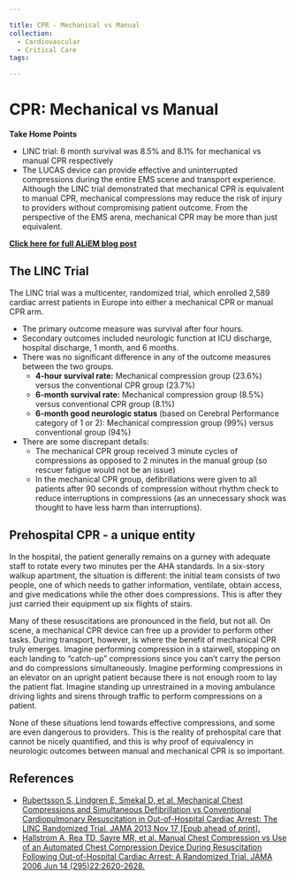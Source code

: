 ```yaml
---

title: CPR - Mechanical vs Manual
collection:
  - Cardiovascular
  - Critical Care
tags:

---
```


# CPR: Mechanical vs Manual

**Take Home Points**

-   LINC trial: 6 month survival was 8.5% and 8.1% for mechanical vs manual CPR respectively 
-   The LUCAS device can provide effective and uninterrupted compressions during the entire EMS scene and transport experience. Although the LINC trial demonstrated that mechanical CPR is equivalent to manual CPR, mechanical compressions may reduce the risk of injury to providers without compromising patient outcome. From the perspective of the EMS arena, mechanical CPR may be more than just equivalent.

**[Click here for full ALiEM blog post](http://academiclifeinem.com/mechanical-cpr-linc-trial/)**

## The LINC Trial

The LINC trial was a multicenter, randomized trial, which enrolled 2,589 cardiac arrest patients in Europe into either a mechanical CPR or manual CPR arm.

-   The primary outcome measure was survival after four hours.
-   Secondary outcomes included neurologic function at ICU discharge, hospital discharge, 1 month, and 6 months.
-   There was no significant difference in any of the outcome measures between the two groups.
    -   **4-hour survival rate:** Mechanical compression group (23.6%) versus the conventional CPR group (23.7%)
    -   **6-month survival rate:** Mechanical compression group (8.5%) versus conventional CPR group (8.1%)
    -   **6-month good neurologic status** (based on Cerebral Performance category of 1 or 2): Mechanical compression group (99%) versus conventional group (94%)
-   There are some discrepant details:
    -   The mechanical CPR group received 3 minute cycles of compressions as opposed to 2 minutes in the manual group (so rescuer fatigue would not be an issue)
    -   In the mechanical CPR group, defibrillations were given to all patients after 90 seconds of compression without rhythm check to reduce interruptions in compressions (as an unnecessary shock was thought to have less harm than interruptions).

## Prehospital CPR - a unique entity

In the hospital, the patient generally remains on a gurney with adequate staff to rotate every two minutes per the AHA standards. In a six-story walkup apartment, the situation is different: the initial team consists of two people, one of which needs to gather information, ventilate, obtain access, and give medications while the other does compressions. This is after they just carried their equipment up six flights of stairs. 

Many of these resuscitations are pronounced in the field, but not all. On scene, a mechanical CPR device can free up a provider to perform other tasks. During transport, however, is where the benefit of mechanical CPR truly emerges. Imagine performing compression in a stairwell, stopping on each landing to “catch-up” compressions since you can’t carry the person and do compressions simultaneously. Imagine performing compressions in an elevator on an upright patient because there is not enough room to lay the patient flat. Imagine standing up unrestrained in a moving ambulance driving lights and sirens through traffic to perform compressions on a patient.

None of these situations lend towards effective compressions, and some are even dangerous to providers. This is the reality of prehospital care that cannot be nicely quantified, and this is why proof of equivalency in neurologic outcomes between manual and mechanical CPR is so important.

## References

-   [Rubertsson S, Lindgren E, Smekal D, et al. Mechanical Chest Compressions and Simultaneous Defibrillation vs Conventional Cardiopulmonary Resuscitation in Out-of-Hospital Cardiac Arrest: The LINC Randomized Trial. JAMA 2013 Nov 17 \[Epub ahead of print\].](http://www.ncbi.nlm.nih.gov/pubmed/?term=24240611)
-   [Hallstrom A, Rea TD, Sayre MR, et al. Manual Chest Compression vs Use of an Automated Chest Compression Device During Resuscitation Following Out-of-Hospital Cardiac Arrest: A Randomized Trial. JAMA 2006 Jun 14 (295)22:2620-2628.](http://www.ncbi.nlm.nih.gov/pubmed/?term=16772625)
